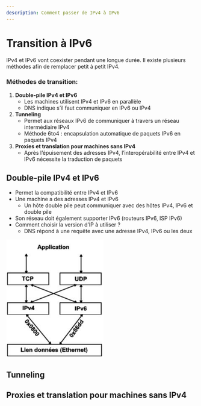 ```yaml
---
description: Comment passer de IPv4 à IPv6
---
```


# Transition à IPv6

IPv4 et IPv6 vont coexister pendant une longue durée. Il existe plusieurs méthodes afin de remplacer petit à petit IPv4.

### Méthodes de transition:

1. **Double-pile IPv4 et IPv6**
   * Les machines utilisent IPv4 et IPv6 en parallèle
   * DNS indique s’il faut communiquer en IPv6 ou IPv4
2. **Tunneling**
   * Permet aux réseaux IPv6 de communiquer à travers un réseau intermédiaire IPv4
   * Méthode 6to4 : encapsulation automatique de paquets IPv6 en paquets IPv4
3. **Proxies et translation pour machines sans IPv4**
   * Après l’épuisement des adresses IPv4, l’interopérabilité entre IPv4 et IPv6 nécessite la traduction de paquets

## Double-pile IPv4 et IPv6

* Permet la compatibilité entre IPv4 et IPv6
* Une machine a des adresses IPv4 et IPv6
  * Un hôte double pile peut communiquer avec des hôtes IPv4, IPv6 et double pile
* Son réseau doit également supporter IPv6 \(routeurs IPv6, ISP IPv6\)
* Comment choisir la version d’IP à utiliser ?
  * DNS répond à une requête avec une adresse IPv4, IPv6 ou les deux

![](../.gitbook/assets/image%20%2812%29.png)

## Tunneling

## Proxies et translation pour machines sans IPv4



